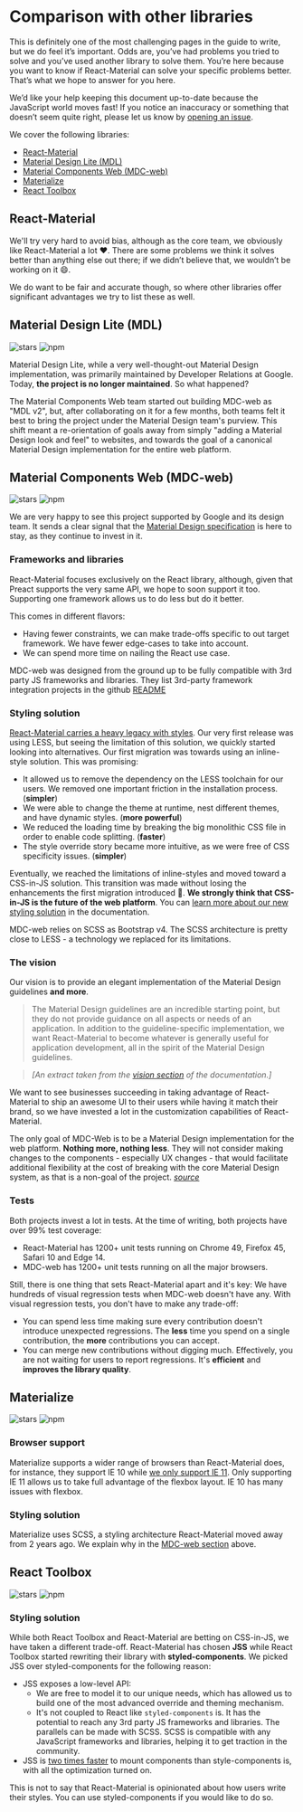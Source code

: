 # Comparison with other libraries

This is definitely one of the most challenging pages in the guide to write, but we do feel it’s important.
Odds are, you’ve had problems you tried to solve and you’ve used another library to solve them.
You’re here because you want to know if React-Material can solve your specific problems better.
That’s what we hope to answer for you here.

We’d like your help keeping this document up-to-date because the JavaScript world moves fast!
If you notice an inaccuracy or something that doesn’t seem quite right, please let us know by
[opening an issue](https://github.com/6thquake/react-material/issues/new?title=[docs]+Inaccuracy+in+comparison+guide).

We cover the following libraries:

- [React-Material](#react-material)
- [Material Design Lite (MDL)](#material-design-lite-mdl-)
- [Material Components Web (MDC-web)](#material-components-web-mdc-web-)
- [Materialize](#materialize)
- [React Toolbox](#react-toolbox)

## React-Material

We'll try very hard to avoid bias, although as the core team, we obviously like React-Material a lot ❤️.
There are some problems we think it solves better than anything else out there; if we didn’t believe that, we wouldn’t be working on it 😄.

We do want to be fair and accurate though, so where other libraries offer significant advantages we try to list these as well.

## Material Design Lite (MDL)

![stars](https://img.shields.io/github/stars/google/material-design-lite.svg?style=social&label=Stars)
![npm](https://img.shields.io/npm/dm/material-design-lite.svg)

Material Design Lite, while a very well-thought-out Material Design implementation,
was primarily maintained by Developer Relations at Google.
Today, **the project is no longer maintained**. So what happened?

The Material Components Web team started out building MDC-web as "MDL v2", but, after collaborating on it for a few months,
both teams felt it best to bring the project under the Material Design team's purview.
This shift meant a re-orientation of goals away from simply "adding a Material Design look and feel" to websites,
and towards the goal of a canonical Material Design implementation for the entire web platform.

## Material Components Web (MDC-web)

![stars](https://img.shields.io/github/stars/material-components/material-components-web.svg?style=social&label=Stars)
![npm](https://img.shields.io/npm/dm/material-components-web.svg)

We are very happy to see this project supported by Google and its design team.
It sends a clear signal that the [Material Design specification](https://material.io/guidelines/) is
here to stay, as they continue to invest in it.

### Frameworks and libraries

React-Material focuses exclusively on the React library, although, given that Preact supports the very same API,
we hope to soon support it too. Supporting one framework allows us to do less but do it better.

This comes in different flavors:
- Having fewer constraints, we can make trade-offs specific to out target framework.
We have fewer edge-cases to take into account.
- We can spend more time on nailing the React use case.

MDC-web was designed from the ground up to be fully compatible with 3rd party JS frameworks and libraries.
They list 3rd-party framework integration projects in the github [README](https://github.com/material-components/material-components-web/#material-components-for-the-web)

### Styling solution

[React-Material carries a heavy legacy with styles](https://github.com/oliviertassinari/a-journey-toward-better-style).
Our very first release was using LESS, but seeing the limitation of this solution,
we quickly started looking into alternatives. Our first migration was towards using an inline-style solution.
This was promising:
- It allowed us to remove the dependency on the LESS toolchain for our users.
We removed one important friction in the installation process. (**simpler**)
- We were able to change the theme at runtime, nest different themes, and have dynamic styles. (**more powerful**)
- We reduced the loading time by breaking the big monolithic CSS file in order to enable code splitting. (**faster**)
- The style override story became more intuitive, as we were free of CSS specificity issues. (**simpler**)

Eventually, we reached the limitations of inline-styles and moved toward a CSS-in-JS
solution. This transition was made without losing the enhancements the first migration introduced 💅.
**We strongly think that CSS-in-JS is the future of the web platform**.
You can [learn more about our new styling solution](/customization/css-in-js) in the documentation.

MDC-web relies on SCSS as Bootstrap v4. The SCSS architecture is pretty close to LESS -
a technology we replaced for its limitations.

### The vision

Our vision is to provide an elegant implementation of the Material Design guidelines **and more**.

> The Material Design guidelines are an incredible starting point, but they do not provide guidance on all aspects or needs of an application. In addition to the guideline-specific implementation, we want React-Material to become whatever is generally useful for application development, all in the spirit of the Material Design guidelines.

> *[An extract taken from the [vision section](/discover-more/vision/) of the documentation.]*

We want to see businesses succeeding in taking advantage of React-Material to ship an awesome UI to their users
while having it match their brand, so we have invested a lot in the customization capabilities of React-Material.

The only goal of MDC-Web is to be a Material Design implementation for the web platform. **Nothing more, nothing less**. They will not consider making changes to the components - especially UX changes - that would facilitate additional flexibility at the cost of breaking with the core Material Design system, as that is a non-goal of the project. *[source](https://github.com/6thquake/react-material/issues/6799#issuecomment-299925174)*

### Tests

Both projects invest a lot in tests. At the time of writing, both projects have over 99% test coverage:
- React-Material has 1200+ unit tests running on Chrome 49, Firefox 45, Safari 10 and Edge 14.
- MDC-web has 1200+ unit tests running on all the major browsers.

Still, there is one thing that sets React-Material apart and it's key:
We have hundreds of visual regression tests when MDC-web doesn't have any.
With visual regression tests, you don't have to make any trade-off:
- You can spend less time making sure every contribution doesn't introduce unexpected regressions.
The **less** time you spend on a single contribution, the **more** contributions you can accept.
- You can merge new contributions without digging much. Effectively, you are not waiting for users to report regressions. It's **efficient** and **improves the library quality**.

## Materialize

![stars](https://img.shields.io/github/stars/Dogfalo/materialize.svg?style=social&label=Stars)
![npm](https://img.shields.io/npm/dm/materialize-css.svg)

### Browser support

Materialize supports a wider range of browsers than React-Material does, for instance,
they support IE 10 while [we only support IE 11](/getting-started/supported-platforms).
Only supporting IE 11 allows us to take full advantage of the flexbox layout.
IE 10 has many issues with flexbox.

### Styling solution

Materialize uses SCSS, a styling architecture React-Material moved away from 2 years ago.
We explain why in the [MDC-web section](#styling-solution) above.

## React Toolbox

![stars](https://img.shields.io/github/stars/react-toolbox/react-toolbox.svg?style=social&label=Stars)
![npm](https://img.shields.io/npm/dm/react-toolbox.svg)

### Styling solution

While both React Toolbox and React-Material are betting on CSS-in-JS, we have taken a different trade-off.
React-Material has chosen **JSS** while React Toolbox started rewriting their library with **styled-components**. We picked JSS over styled-components for the following reason:

- JSS exposes a low-level API:
  - We are free to model it to our unique needs, which has allowed us to build one of the most advanced override and theming mechanism.
  - It's not coupled to React like `styled-components` is. It has the potential to reach any 3rd party JS frameworks and libraries. The parallels can be made with SCSS. SCSS is compatible with any JavaScript frameworks and libraries, helping it to get traction in the community.
- JSS is [two times faster](https://github.com/A-gambit/CSS-IN-JS-Benchmarks/blob/master/RESULT.md) to mount components than style-components is, with all the optimization turned on.

This is not to say that React-Material is opinionated about how users write their styles.
You can use styled-components if you would like to do so.
